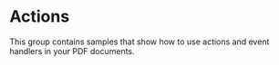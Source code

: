 # Actions
This group contains samples that show how to use actions and event handlers in your PDF documents.
